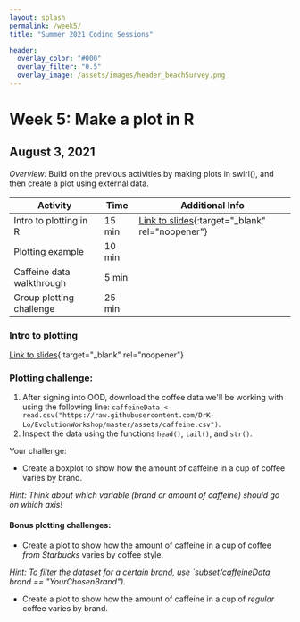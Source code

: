```yaml
---
layout: splash
permalink: /week5/
title: "Summer 2021 Coding Sessions"

header:
  overlay_color: "#000"
  overlay_filter: "0.5"
  overlay_image: /assets/images/header_beachSurvey.png
---
```


# Week 5: Make a plot in R
## August 3, 2021

*Overview:* Build on the previous activities by making plots in swirl(), and then create a plot using external data.

| Activity | Time | Additional Info |
| ---- | ---- | ----- |
| Intro to plotting in R | 15 min | [Link to slides](https://docs.google.com/presentation/d/1gtRgRqaC8f2YwP_maVQE8wsT4thj8i19127gA32Z2tE){:target="_blank" rel="noopener"} |
| Plotting example | 10 min |  |
| Caffeine data walkthrough | 5 min |  |
| Group plotting challenge | 25 min |  |

### Intro to plotting

[Link to slides](https://docs.google.com/presentation/d/1gtRgRqaC8f2YwP_maVQE8wsT4thj8i19127gA32Z2tE){:target="_blank" rel="noopener"}

### Plotting challenge:

1) After signing into OOD, download the coffee data we'll be working with using the following line: `caffeineData <- read.csv("https://raw.githubusercontent.com/DrK-Lo/EvolutionWorkshop/master/assets/caffeine.csv")`.  
2) Inspect the data using the functions `head()`, `tail()`, and `str()`.

Your challenge:
* Create a boxplot to show how the amount of caffeine in a cup of coffee varies by brand.

*Hint: Think about which variable (brand or amount of caffeine) should go on which axis!*

#### Bonus plotting challenges:

* Create a plot to show how the amount of caffeine in a cup of coffee _from Starbucks_ varies by coffee style.

*Hint: To filter the dataset for a certain brand, use `subset(caffeineData, brand == "YourChosenBrand").*

* Create a plot to show how the amount of caffeine in a cup of _regular_ coffee varies by brand.
